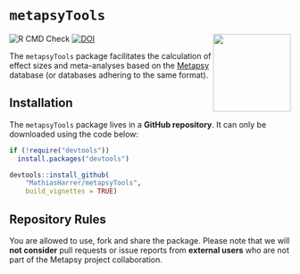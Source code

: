 <h1>
  <code style="background: white;">metapsyTools</code>
</h1>
<a href='https://dplyr.tidyverse.org'><img src='https://metapsytools.protectlab.org/logo.png' align="right" height="139" /></a>


![R CMD Check](https://img.shields.io/badge/R%20CMD%20Check-passing-brightgreen)
[![DOI](https://zenodo.org/badge/366115984.svg)](https://zenodo.org/badge/latestdoi/366115984)

The `metapsyTools` package facilitates the calculation of effect sizes and meta-analyses based on the [Metapsy](https://www.metapsy.org) database (or databases adhering to the same format).


## Installation

The `metapsyTools` package lives in a **GitHub repository**. It can only be downloaded using the code below:

```r
if (!require("devtools"))
  install.packages("devtools")

devtools::install_github(
    "MathiasHarrer/metapsyTools",
    build_vignettes = TRUE)
```

## Repository Rules

You are allowed to use, fork and share the package. Please note that we will **not consider** pull requests or issue reports from **external users** who are not part of the Metapsy project collaboration. 



